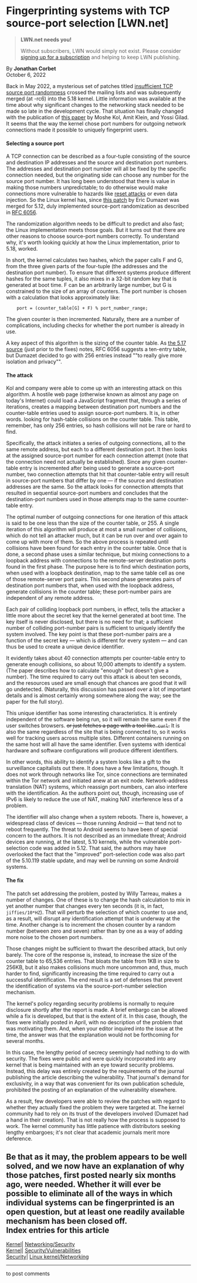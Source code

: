 # Fingerprinting systems with TCP source-port selection [LWN.net]

> **LWN.net needs you!**
> 
> Without subscribers, LWN would simply not exist. Please consider [signing up for a subscription](/Promo/nst-nag2/subscribe) and helping to keep LWN publishing. 

By **Jonathan Corbet**  
October 6, 2022 

Back in May 2022, a mysterious set of patches titled [insufficient TCP source port randomness](/ml/linux-kernel/20220502084614.24123-1-w@1wt.eu/) crossed the mailing lists and was subsequently merged (at -rc6) into the 5.18 kernel. Little information was available at the time about why significant changes to the networking stack needed to be made so late in the development cycle. That situation has finally changed with the publication of [this paper](https://arxiv.org/pdf/2209.12993.pdf) by Moshe Kol, Amit Klein, and Yossi Gilad. It seems that the way the kernel chose port numbers for outgoing network connections made it possible to uniquely fingerprint users. 

#### Selecting a source port

A TCP connection can be described as a four-tuple consisting of the source and destination IP addresses and the source and destination port numbers. The addresses and destination port number will all be fixed by the specific connection needed, but the originating side can choose any number for the source port number. It has long been understood that there is value in making those numbers unpredictable; to do otherwise would make connections more vulnerable to hazards like [reset attacks](https://en.wikipedia.org/wiki/TCP_reset_attack) or even data injection. So the Linux kernel has, since [this patch](https://git.kernel.org/linus/190cc82489f4) by Eric Dumazet was merged for 5.12, duly implemented source-port randomization as described in [RFC 6056](https://www.rfc-editor.org/rfc/rfc6056). 

The randomization algorithm needs to be difficult to predict and also fast; the Linux implementation meets those goals. But it turns out that there are other reasons to choose source-port numbers correctly. To understand why, it's worth looking quickly at how the Linux implementation, prior to 5.18, worked. 

In short, the kernel calculates two hashes, which the paper calls F and G, from the three given parts of the four-tuple (the addresses and the destination port number). To ensure that different systems produce different hashes for the same tuples, it also mixes in a 32-bit random key that is generated at boot time. F can be an arbitrarily large number, but G is constrained to the size of an array of counters. The port number is chosen with a calculation that looks approximately like: 
    
    
        port = (counter_table[G] + F) % port_number_range;
    

The given counter is then incremented. Naturally, there are a number of complications, including checks for whether the port number is already in use. 

A key aspect of this algorithm is the sizing of the counter table. As [the 5.17 source](https://elixir.bootlin.com/linux/v5.17/source/net/ipv4/inet_hashtables.c#L714) (just prior to the fixes) notes, RFC 6056 suggests a ten-entry table, but Dumazet decided to go with 256 entries instead ""to really give more isolation and privacy"". 

#### The attack

Kol and company were able to come up with an interesting attack on this algorithm. A hostile web page (otherwise known as almost any page on today's Internet) could load a JavaScript fragment that, through a series of iterations, creates a mapping between destination port numbers and the counter-table entries used to assign source-port numbers. It is, in other words. looking for hash-table collisions on the counter table. This table, remember, has only 256 entries, so hash collisions will not be rare or hard to find. 

Specifically, the attack initiates a series of outgoing connections, all to the same remote address, but each to a different destination port. It then looks at the assigned source-port number for each connection attempt (note that the connection need not actually be established). Since any given counter-table entry is incremented after being used to generate a source-port number, two connection attempts that hit that counter-table entry will result in source-port numbers that differ by one — if the source and destination addresses are the same. So the attack looks for connection attempts that resulted in sequential source-port numbers and concludes that the destination-port numbers used in those attempts map to the same counter-table entry. 

The optimal number of outgoing connections for one iteration of this attack is said to be one less than the size of the counter table, or 255. A single iteration of this algorithm will produce at most a small number of collisions, which do not tell an attacker much, but it can be run over and over again to come up with more of them. So the above process is repeated until collisions have been found for each entry in the counter table. Once that is done, a second phase uses a similar technique, but mixing connections to a loopback address with connections to the remote-server destination ports found in the first phase. The purpose here is to find which destination ports, when used with a loopback destination, map to the same table cell as one of those remote-server port pairs. This second phase generates pairs of destination port numbers that, when used with the loopback address, generate collisions in the counter table; these port-number pairs are independent of any remote address. 

Each pair of colliding loopback port numbers, in effect, tells the attacker a little more about the secret key that the kernel generated at boot time. The key itself is never disclosed, but there is no need for that; a sufficient number of colliding port-number pairs is sufficient to uniquely identify the system involved. The key point is that these port-number pairs are a function of the secret key — which is different for every system — and can thus be used to create a unique device identifier. 

It evidently takes about 40 connection attempts per counter-table entry to generate enough collisions, so about 10,000 attempts to identify a system. (The paper describes how to calculate "enough" but doesn't give a number). The time required to carry out this attack is about ten seconds, and the resources used are small enough that chances are good that it will go undetected. (Naturally, this discussion has passed over a lot of important details and is almost certainly wrong somewhere along the way; see the paper for the full story). 

This unique identifier has some interesting characteristics. It is entirely independent of the software being run, so it will remain the same even if the user switches browsers. ~~or just fetches a page with a tool like` curl`.~~ It is also the same regardless of the site that is being connected to, so it works well for tracking users across multiple sites. Different containers running on the same host will all have the same identifier. Even systems with identical hardware and software configurations will produce different identifiers. 

In other words, this ability to identify a system looks like a gift to the surveillance capitalists out there. It does have a few limitations, though. It does not work through networks like Tor, since connections are terminated within the Tor network and initiated anew at an exit node. Network-address translation (NAT) systems, which reassign port numbers, can also interfere with the identification. As the authors point out, though, increasing use of IPv6 is likely to reduce the use of NAT, making NAT interference less of a problem. 

The identifier will also change when a system reboots. There is, however, a widespread class of devices — those running Android — that tend not to reboot frequently. The threat to Android seems to have been of special concern to the authors. It is not described as an immediate threat; Android devices are running, at the latest, 5.10 kernels, while the vulnerable port-selection code was added in 5.12. That said, the authors may have overlooked the fact that the "improved" port-selection code was also part of the 5.10.119 stable update, and may well be running on some Android systems. 

#### The fix

The patch set addressing the problem, posted by Willy Tarreau, makes a number of changes. One of these is to change the hash calculation to mix in yet another number that changes every ten seconds (it is, in fact, `jiffies/10*HZ`). That will perturb the selection of which counter to use and, as a result, will disrupt any identification attempt that is underway at the time. Another change is to increment the chosen counter by a random number (between zero and seven) rather than by one as a way of adding more noise to the chosen port numbers. 

Those changes might be sufficient to thwart the described attack, but only barely. The core of the response is, instead, to increase the size of the counter table to 65,536 entries. That bloats the table from 1KB in size to 256KB, but it also makes collisions much more uncommon and, thus, much harder to find, significantly increasing the time required to carry out a successful identification. The end result is a set of defenses that prevent the identification of systems via the source-port-number selection mechanism. 

The kernel's policy regarding security problems is normally to require disclosure shortly after the report is made. A brief embargo can be allowed while a fix is developed, but that is the extent of it. In this case, though, the fixes were initially posted in April, with no description of the problem that was motivating them. And, when your editor inquired into the issue at the time, the answer was that the explanation would not be forthcoming for several months. 

In this case, the lengthy period of secrecy seemingly had nothing to do with security. The fixes were public and were quickly incorporated into any kernel that is being maintained with an eye toward security problems. Instead, this delay was entirely created by the requirements of the journal publishing the article describing the vulnerability. That journal's demand for exclusivity, in a way that was convenient for its own publication schedule, prohibited the posting of an explanation of the vulnerability elsewhere. 

As a result, few developers were able to review the patches with regard to whether they actually fixed the problem they were targeted at. The kernel community had to rely on its trust of the developers involved (Dumazet had a hand in their creation). That is not really how the process is supposed to work. The kernel community has little patience with distributors seeking lengthy embargoes; it's not clear that academic journals merit more deference. 

Be that as it may, the problem appears to be well solved, and we now have an explanation of why those patches, first posted nearly six months ago, were needed. Whether it will ever be possible to eliminate all of the ways in which individual systems can be fingerprinted is an open question, but at least one readily available mechanism has been closed off.  
Index entries for this article  
---  
[Kernel](/Kernel/Index)| [Networking/Security](/Kernel/Index#Networking-Security)  
[Kernel](/Kernel/Index)| [Security/Vulnerabilities](/Kernel/Index#Security-Vulnerabilities)  
[Security](/Security/Index/)| [Linux kernel/Networking](/Security/Index/#Linux_kernel-Networking)  
  


* * *

to post comments 

